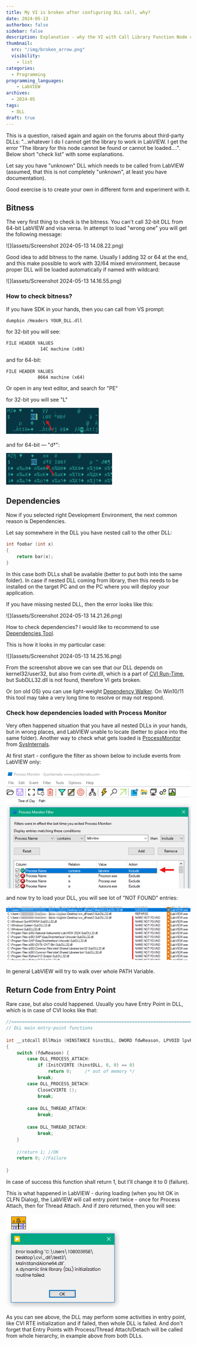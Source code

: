 ```yaml
---
title: My VI is broken after configuring DLL call, why?
date: 2024-05-13
authorbox: false
sidebar: false
description: Explanation - why the VI with Call Library Function Node could be broken
thumbnail:
  src: "/img/broken_arrow.png"
  visibility:
    - list
categories:
  - Programming
programming_languages:
    - LabVIEW
archives:
  - 2024-05
tags:
  - DLL
draft: true
---
```

This is a question, raised again and again on the forums about third-party DLLs: "...whatever I do I cannot get the library to work in LabVIEW. I get the error "The library for this node cannot be found or cannot be loaded....". Below short "check list" with some explanations.
<!--more-->
Let say you have "unknown" DLL which needs to be called from LabVIEW (assumed, that this is not completely "unknown", at least you have documentation).

Good exercise is to create your own in different form and experiment with it.

## Bitness

The very first thing to check is the bitness. You can't call 32-bit DLL from 64-bit LabVIEW and visa versa. In attempt to load "wrong one" you will get the following message:

![](assets/Screenshot 2024-05-13 14.08.22.png)

Good idea to add bitness to the name. Usually I adding 32 or 64 at the end, and this make possible to work with 32/64 mixed environment, because proper DLL will be loaded automatically if named with wildcard:

![](assets/Screenshot 2024-05-13 14.16.55.png)

### How to check bitness?

If you have SDK in your hands, then you can call from VS prompt:

```
dumpbin /Headers YOUR_DLL.dll
```

for 32-bit you will see:

```
FILE HEADER VALUES
             14C machine (x86)
```

and for 64-bit:

```
FILE HEADER VALUES
            8664 machine (x64)
```

Or open in any text editor, and search for "PE"

for 32-bit you will see "L"

![image-20240513145142934](assets/image-20240513145142934.png)

and for 64-bit — "d†":

![image-20240513145225550](assets/image-20240513145225550.png)

## Dependencies

Now if you selected right Development Environment, the next common reason is Dependencies.

Let say somewhere in the DLL you have nested call to the other DLL:

```c
int foobar (int x)
{
	return bar(x);
}
```

In this case both DLLs shall be available (better to put both into the same folder). In case if nested DLL coming from library, then this needs to be installed on the target PC and on the PC where you will deploy your application.

If you have missing nested DLL, then the error looks like this:

![](assets/Screenshot 2024-05-13 14.21.26.png)

How to check dependencies? I would like to recommend to use [Dependencies Tool](https://github.com/lucasg/Dependencies).

This is how it looks in my particular case:

![](assets/Screenshot 2024-05-13 14.25.16.png)

From the screenshot above we can see that our DLL depends on kernel32/user32, but also from cvirte.dll, which is a part of [CVI Run-Time](https://www.ni.com/en/support/downloads/software-products/download.labwindows-cvi-runtime.html#352886), but SubDLL32.dll is not found, therefore VI gets broken.

Or (on old OS) you can use light-weight  [Dependency Walker](https://www.dependencywalker.com). On Win10/11 this tool may take a very long time to resolve or may not respond.

### Check how dependencies loaded with Process Monitor 

Very often happened situation that you have all nested DLLs in your hands, but in wrong places, and LabVIEW unable to locate (better to place into the same folder). Another way to check what gets loaded is [ProcessMonitor](https://learn.microsoft.com/en-us/sysinternals/downloads/procmon) from [SysInternals](https://learn.microsoft.com/en-us/sysinternals/).

At first start - configure the filter as shown below to include events from LabVIEW only:

![image-20240513143155933](assets/image-20240513143155933.png)

and now try to load your DLL, you will see lot of "NOT FOUND" entries:

![image-20240513143445483](assets/image-20240513143445483.png)

In general LabVIEW will try to walk over whole PATH Variable.

## Return Code from Entry Point

Rare case, but also could happened. Usually you have Entry Point in DLL, which is in case of CVI looks like that:

```c
//==============================================================================
// DLL main entry-point functions

int __stdcall DllMain (HINSTANCE hinstDLL, DWORD fdwReason, LPVOID lpvReserved)
{
	switch (fdwReason) {
		case DLL_PROCESS_ATTACH:
			if (InitCVIRTE (hinstDLL, 0, 0) == 0)
				return 0;	  /* out of memory */
			break;
		case DLL_PROCESS_DETACH:
			CloseCVIRTE ();
			break;
			
		case DLL_THREAD_ATTACH:
			break;

		case DLL_THREAD_DETACH:
			break;
	}
	
	//return 1; //OK
	return 0; //Failure
	
}
```

In case of success this function shall return 1, but I'll change it to 0 (failure).

This is what happened in LabVIEW - during loading (when you hit OK in CLFN Dialog), the LabVIEW will call entry point twice - once for Process Attach, then for Thread Attach. And if zero returned, then you will see:

![image-20240513144355406](assets/image-20240513144355406.png)

As you can see above, the DLL may perform some activities in entry point, like CVI RTE initialization and if failed, then whole DLL is failed. And don't forget that Entry Points with Process/Thread Attach/Detach will be called from whole hierarchy, in example above from both DLLs.

